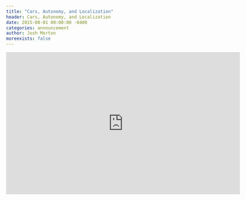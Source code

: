 ```yaml
---
title: "Cars, Autonomy, and Localization"
header: Cars, Autonomy, and Localization
date: 2015-08-01 00:00:00 -0400
categories: announcement
author: Josh Morton
moreexists: false
---
```

<!-- embedded slides should have width="640" height="389" -->
<div class="has-text-centered" style="width:100%;"><iframe src="https://docs.google.com/presentation/d/1YpAepcbjMte_aoFtUG9A6NFBt2lzUQWJxOuP6puTgzU/embed?start=false&loop=false&delayms=3000" frameborder="0" width="640" height="389" allowfullscreen="true" mozallowfullscreen="true" webkitallowfullscreen="true"></iframe></div>
